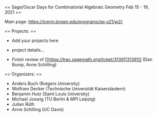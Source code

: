 == Sage/Oscar Days for Combinatorial Algebraic Geometry Feb 15 - 19, 2021 ==

Main page: https://icerm.brown.edu/programs/sp-s21/w2/.



== Projects: ==

 * Add your projects here
  * project details...

 * Finish review of [[https://trac.sagemath.org/ticket/31391|31391]] (Dan Bump, Anne Schilling)

== Organizers: ==

 * Anders Buch (Rutgers University)
 * Wolfram Decker (Technische Universität Kaiserslautern)
 * Benjamin Hutz (Saint Louis University)
 * Michael Joswig (TU Berlin & MPI Leipzig)
 * Julian Rüth
 * Anne Schilling (UC Davis)
